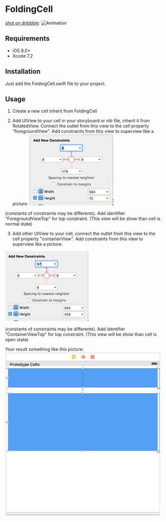 # FoldingCell

[shot on dribbble](https://dribbble.com/shots/2121350-Delivery-Card):
![Animation](Screenshots/folding-cell.gif)

## Requirements

- iOS 8.0+
- Xcode 7.2

## Installation

Just add the FoldingCell.swift file to your project.

## Usage

1. Create a new cell inherit from FoldingCell

2. Add UIView to your cell in your storyboard or nib file, inherit it from RotatedView.
Connect the outlet from this view to the cell property "foregroundView".
Add constraints from this view to superview like a picture: 
![1.1](/Tutorial-resources/1.1.png)

(constants of constraints may be differents). Add identifier "ForegroundViewTop"
for top constraint. (This view will be show than cell is normal state) 

3. Add other UIView to your cell, connect the outlet from this view to the cell
property "containerView". Add constraints from this view to superview like a picture:

![1.2](/Tutorial-resources/1.2.png)

(constants of constraints may be differents). Add identifier "ContainerViewTop" for top constraint.
(This view will be show than cell is open state)

Your result something like this picture:
![1.3](/Tutorial-resources/1.3.png)
